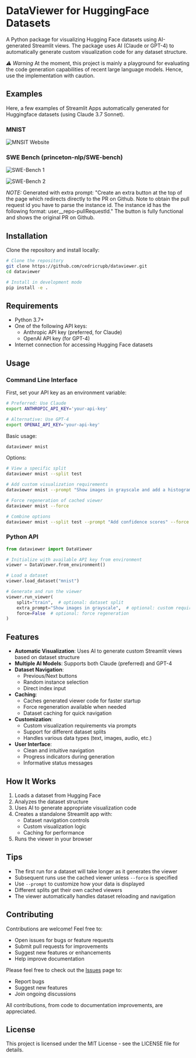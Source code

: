 # DataViewer for HuggingFace Datasets

A Python package for visualizing Hugging Face datasets using AI-generated Streamlit views. The package uses AI (Claude or GPT-4) to automatically generate custom visualization code for any dataset structure.

*:warning: Warning* At the moment, this project is mainly a playground for evaluating the code generation capabilities of recent large language models. Hence, use the implementation with caution.

## Examples
Here, a few examples of Streamlit Apps automatically generated for Huggingface datasets (using Claude 3.7 Sonnet).

### MNIST
![MNSIT Website](https://github.com/cedricrupb/dataviewer/blob/main/examples/mnist.png)

### SWE Bench (princeton-nlp/SWE-bench)

![SWE-Bench 1](https://github.com/cedricrupb/dataviewer/blob/main/examples/swebench.png)

![SWE-Bench 2](https://github.com/cedricrupb/dataviewer/blob/main/examples/swebench2.png)

*NOTE:* Generated with extra prompt: "Create an extra button at the top of the page which redirects directly to the PR on Github. Note to obtain the pull request id you have to parse the instance id. The instance id has the following format: user__repo-pullRequestId." The button is fully functional and shows the original PR on Github.

## Installation

Clone the repository and install locally:

```bash
# Clone the repository
git clone https://github.com/cedricrupb/dataviewer.git
cd dataviewer

# Install in development mode
pip install -e .
```

## Requirements

- Python 3.7+
- One of the following API keys:
  - Anthropic API key (preferred, for Claude)
  - OpenAI API key (for GPT-4)
- Internet connection for accessing Hugging Face datasets

## Usage

### Command Line Interface

First, set your API key as an environment variable:

```bash
# Preferred: Use Claude
export ANTHROPIC_API_KEY='your-api-key'

# Alternative: Use GPT-4
export OPENAI_API_KEY='your-api-key'
```

Basic usage:
```bash
dataviewer mnist
```

Options:
```bash
# View a specific split
dataviewer mnist --split test

# Add custom visualization requirements
dataviewer mnist --prompt "Show images in grayscale and add a histogram of pixel values"

# Force regeneration of cached viewer
dataviewer mnist --force

# Combine options
dataviewer mnist --split test --prompt "Add confidence scores" --force
```

### Python API

```python
from dataviewer import DataViewer

# Initialize with available API key from environment
viewer = DataViewer.from_environment()

# Load a dataset
viewer.load_dataset("mnist")

# Generate and run the viewer
viewer.run_viewer(
    split="train",  # optional: dataset split
    extra_prompt="Show images in grayscale",  # optional: custom requirements
    force=False  # optional: force regeneration
)
```

## Features

- **Automatic Visualization**: Uses AI to generate custom Streamlit views based on dataset structure
- **Multiple AI Models**: Supports both Claude (preferred) and GPT-4
- **Dataset Navigation**: 
  - Previous/Next buttons
  - Random instance selection
  - Direct index input
- **Caching**:
  - Caches generated viewer code for faster startup
  - Force regeneration available when needed
  - Dataset caching for quick navigation
- **Customization**:
  - Custom visualization requirements via prompts
  - Support for different dataset splits
  - Handles various data types (text, images, audio, etc.)
- **User Interface**:
  - Clean and intuitive navigation
  - Progress indicators during generation
  - Informative status messages

## How It Works

1. Loads a dataset from Hugging Face
2. Analyzes the dataset structure
3. Uses AI to generate appropriate visualization code
4. Creates a standalone Streamlit app with:
   - Dataset navigation controls
   - Custom visualization logic
   - Caching for performance
5. Runs the viewer in your browser

## Tips

- The first run for a dataset will take longer as it generates the viewer
- Subsequent runs use the cached viewer unless `--force` is specified
- Use `--prompt` to customize how your data is displayed
- Different splits get their own cached viewers
- The viewer automatically handles dataset reloading and navigation

## Contributing

Contributions are welcome! Feel free to:

- Open issues for bugs or feature requests
- Submit pull requests for improvements
- Suggest new features or enhancements
- Help improve documentation

Please feel free to check out the [Issues](https://github.com/cedricrupb/dataviewer/issues) page to:
- Report bugs
- Suggest new features
- Join ongoing discussions

All contributions, from code to documentation improvements, are appreciated.

## License

This project is licensed under the MIT License - see the LICENSE file for details.